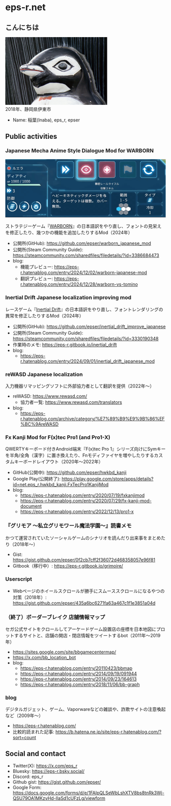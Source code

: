 # eps-r.net

## こんにちは

<p>
  <img src="https://raw.githubusercontent.com/epser/eps-r.net/refs/heads/main/penguin.jpg" style="width:20rem;max-width:100%" alt="ペンギン像" /><br>
  2018年、静岡県伊東市
</p>

- Name: 稲葉(Inaba), eps_r, epser

## Public activities

### Japanese Mecha Anime Style Dialogue Mod for WARBORN

<img src="https://raw.githubusercontent.com/epser/eps-r.net/refs/heads/main/warborn.gif" style="max-width:auto;">

ストラテジーゲーム『[WARBORN](https://store.steampowered.com/app/918950/_/)』の日本語訳をやり直し、フォントの見栄えを修正したり、幾つかの機能を追加したりするMod（2024年）

- 公開所(GitHub): https://github.com/epser/warborn_japanese_mod
- 公開所(Steam Community Guide): https://steamcommunity.com/sharedfiles/filedetails/?id=3386684473
- blog:
  - 機能プレビュー: https://eps-r.hatenablog.com/entry/2024/12/02/warborn-japanese-mod
  - 翻訳プレビュー: https://eps-r.hatenablog.com/entry/2024/12/28/warborn-vs-tomino

### Inertial Drift Japanese localization improving mod

レースゲーム『[Inertial Drift](https://store.steampowered.com/app/1184480/Inertial_Drift/)』の日本語訳をやり直し、フォントレンダリングの異常を修正したりするMod（2024年）

- 公開所(GitHub): https://github.com/epser/inertial_drift_improve_japanese
- 公開所(Steam Community Guide): https://steamcommunity.com/sharedfiles/filedetails/?id=3330190348
- 作業時のメモ: https://eps-r.gitbook.io/inertial_drift
- blog:
  - https://eps-r.hatenablog.com/entry/2024/09/01/inertial_drift_japanese_mod

### reWASD Japanese localization

入力機器リマッピングソフトに外部協力者として翻訳を提供（2022年～）

- reWASD: https://www.rewasd.com/
  - 協力者一覧: https://www.rewasd.com/translators
- blog:
  - https://eps-r.hatenablog.com/archive/category/%E7%89%B9%E9%9B%86%EF%BC%9AreWASD

### Fx Kanji Mod for F(x)tec Pro1 (and Pro1-X)

QWERTYキーボード付きAndroid端末『F(x)tec Pro 1』シリーズ向けにSymキーを半角/全角（漢字）に置き換えたり、Fnモディファイヤを増やしたりするカスタムキーボードレイアウト（2020年～2022年）

- GitHub(公開中): https://github.com/epser/hwkbd_kanji
- Google Play(公開終了): https://play.google.com/store/apps/details?id=net.eps_r.hwkbd_kanji.FxTecPro1KanjiMod
- blog:
  - https://eps-r.hatenablog.com/entry/2020/07/19/fxkanjimod
  - https://eps-r.hatenablog.com/entry/2020/07/29/fx-kanji-mod-document
  - https://eps-r.hatenablog.com/entry/2022/12/13/pro1-x

### 『グリモア ～私立グリモワール魔法学園～』読書メモ

かつて運営されていたソーシャルゲームのシナリオを読んだり出来事をまとめたり（2018年～）

- Gist: https://gist.github.com/epser/0f2cb7cff2f36072d468358057e96f81
- Gitbook（移行中）: https://eps-r.gitbook.io/grimoire/

### Userscript

- Webページのホイールスクロールが勝手にスムーススクロールになるやつの対策（2018年）: https://gist.github.com/epser/435a6bc6271fa63a467c1f1e3851a04d

### （終了）ボーダーブレイク 店舗情報マップ

セガ公式サイトをクロールしてアーケードゲーム設置店の座標を日本地図にプロットするサイトと、店舗の開店・閉店情報をツイートするbot（2011年～2019年）

- https://sites.google.com/site/bbgamecentermap/
- https://x.com/bb_location_bot
- blog:
  - https://eps-r.hatenablog.com/entry/20110423/bbmap
  - https://eps-r.hatenablog.com/entry/2014/09/19/091944
  - https://eps-r.hatenablog.com/entry/2014/09/23/164613
  - https://eps-r.hatenablog.com/entry/2018/11/06/bb-graph

### blog

デジタルガジェット、ゲーム、Vaporwareなどの雑談や、詐欺サイトの注意喚起など（2009年～）

- https://eps-r.hatenablog.com/
- 比較的読まれた記事: https://b.hatena.ne.jp/site/eps-r.hatenablog.com/?sort=count

## Social and contact

- Twitter(X): https://x.com/eps_r
- Bluesky: https://eps-r.bsky.social/
- Discord: eps_r
- Github gist: https://gist.github.com/epser/
- Google Form: https://docs.google.com/forms/d/e/1FAIpQLSeWbLshXTV8bs8tnRk3Wj-QSU79OA1MKzvHd-IlaSd1cUFzLg/viewform
